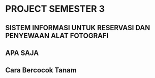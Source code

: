 # PROJECT SEMESTER 3
## SISTEM INFORMASI UNTUK RESERVASI DAN PENYEWAAN ALAT FOTOGRAFI
## APA SAJA
## Cara Bercocok Tanam
